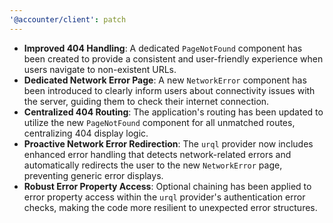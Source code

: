 ```yaml
---
'@accounter/client': patch
---
```


- **Improved 404 Handling**: A dedicated `PageNotFound` component has been created to provide a
  consistent and user-friendly experience when users navigate to non-existent URLs.
- **Dedicated Network Error Page**: A new `NetworkError` component has been introduced to clearly
  inform users about connectivity issues with the server, guiding them to check their internet
  connection.
- **Centralized 404 Routing**: The application's routing has been updated to utilize the new
  `PageNotFound` component for all unmatched routes, centralizing 404 display logic.
- **Proactive Network Error Redirection**: The `urql` provider now includes enhanced error handling
  that detects network-related errors and automatically redirects the user to the new `NetworkError`
  page, preventing generic error displays.
- **Robust Error Property Access**: Optional chaining has been applied to error property access
  within the `urql` provider's authentication error checks, making the code more resilient to
  unexpected error structures.
